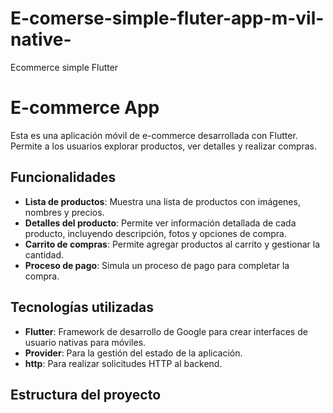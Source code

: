 # E-comerse-simple-fluter-app-m-vil-native-
Ecommerce simple  Flutter 
# E-commerce App

Esta es una aplicación móvil de e-commerce desarrollada con Flutter. Permite a los usuarios explorar productos, ver detalles y realizar compras.

## Funcionalidades

*   **Lista de productos**: Muestra una lista de productos con imágenes, nombres y precios.
*   **Detalles del producto**: Permite ver información detallada de cada producto, incluyendo descripción, fotos y opciones de compra.
*   **Carrito de compras**: Permite agregar productos al carrito y gestionar la cantidad.
*   **Proceso de pago**: Simula un proceso de pago para completar la compra.

## Tecnologías utilizadas

*   **Flutter**: Framework de desarrollo de Google para crear interfaces de usuario nativas para móviles.
*   **Provider**: Para la gestión del estado de la aplicación.
*   **http**: Para realizar solicitudes HTTP al backend.

## Estructura del proyecto
